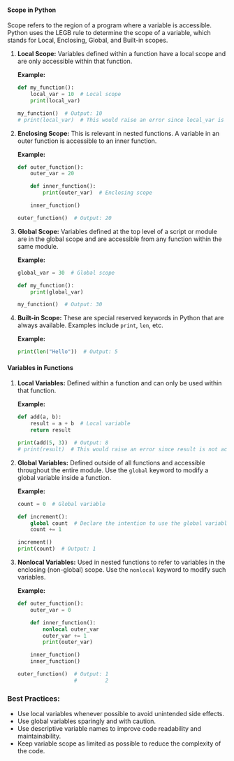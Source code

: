 #### Scope in Python

Scope refers to the region of a program where a variable is accessible. Python uses the LEGB rule to determine the scope of a variable, which stands for Local, Enclosing, Global, and Built-in scopes.

1. **Local Scope:**
   Variables defined within a function have a local scope and are only accessible within that function.

   **Example:**

   ```python
   def my_function():
       local_var = 10  # Local scope
       print(local_var)

   my_function()  # Output: 10
   # print(local_var)  # This would raise an error since local_var is not accessible here
   ```

2. **Enclosing Scope:**
   This is relevant in nested functions. A variable in an outer function is accessible to an inner function.

   **Example:**

   ```python
   def outer_function():
       outer_var = 20

       def inner_function():
           print(outer_var)  # Enclosing scope

       inner_function()

   outer_function()  # Output: 20
   ```

3. **Global Scope:**
   Variables defined at the top level of a script or module are in the global scope and are accessible from any function within the same module.

   **Example:**

   ```python
   global_var = 30  # Global scope

   def my_function():
       print(global_var)

   my_function()  # Output: 30
   ```

4. **Built-in Scope:**
   These are special reserved keywords in Python that are always available. Examples include `print`, `len`, etc.

   **Example:**

   ```python
   print(len("Hello"))  # Output: 5
   ```

#### Variables in Functions

1. **Local Variables:**
   Defined within a function and can only be used within that function.

   **Example:**

   ```python
   def add(a, b):
       result = a + b  # Local variable
       return result

   print(add(5, 3))  # Output: 8
   # print(result)  # This would raise an error since result is not accessible here
   ```

2. **Global Variables:**
   Defined outside of all functions and accessible throughout the entire module. Use the `global` keyword to modify a global variable inside a function.

   **Example:**

   ```python
   count = 0  # Global variable

   def increment():
       global count  # Declare the intention to use the global variable
       count += 1

   increment()
   print(count)  # Output: 1
   ```

3. **Nonlocal Variables:**
   Used in nested functions to refer to variables in the enclosing (non-global) scope. Use the `nonlocal` keyword to modify such variables.

   **Example:**

   ```python
   def outer_function():
       outer_var = 0

       def inner_function():
           nonlocal outer_var
           outer_var += 1
           print(outer_var)

       inner_function()
       inner_function()

   outer_function()  # Output: 1
                     #         2
   ```

### Best Practices:

- Use local variables whenever possible to avoid unintended side effects.
- Use global variables sparingly and with caution.
- Use descriptive variable names to improve code readability and maintainability.
- Keep variable scope as limited as possible to reduce the complexity of the code.
